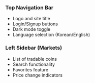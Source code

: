 ### Top Navigation Bar

- Logo and site title
- Login/Signup buttons
- Dark mode toggle
- Language selection (Korean/English)

### Left Sidebar (Markets)

- List of tradable coins
- Search functionality
- Favorites feature
- Price change indicators
